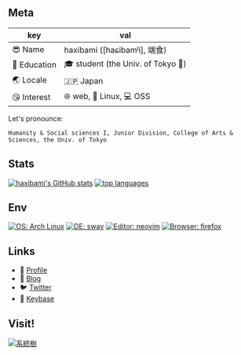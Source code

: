 ## Meta

| key                      | val                                                         |
| ------------------------ | ----------------------------------------------------------- |
| :sunglasses: Name        | haxibami ([haɕibamʲi], 端食)                                |
| :pencil: Education       | :mortar_board: student (the Univ. of Tokyo :tokyo_tower:)   |
| :earth_asia: Locale      | :jp: Japan                                                  |
| :kissing_heart: Interest | :globe_with_meridians: web, :penguin: Linux, :computer: OSS |

Let's pronounce:

`Humanity & Social sciences I, Junior Division, College of Arts & Sciences, the Univ. of Tokyo`

## Stats

[![haxibami's GitHub stats](https://github-readme-stats.vercel.app/api?username=haxibami&show_icons=true&locale=en&hide_border=true&theme=rose_pine&bg_color=1c1921&text_color=d2ced9&title_color=a6b4de&count_private=true)](https://github.com/haxibami)
[![top languages](https://github-readme-stats.vercel.app/api/top-langs/?username=haxibami&hide_border=true&locale=en&layout=compact&theme=rose_pine&bg_color=1c1921&text_color=d2ced9&title_color=a6b4de&count_private=true)](https://github.com/haxibami)

## Env

[![OS: Arch Linux](https://img.shields.io/badge/OS-Arch%20Linux-1793d1?logo=arch-linux)](https://archlinux.org)
[![DE: sway](https://img.shields.io/badge/DE-Sway-61b7d3)](https://swaywm.org)
[![Editor: neovim](https://img.shields.io/badge/Editor-Neovim-green?logo=neovim)](https://neovim.io)
[![Browser: firefox](https://img.shields.io/badge/Browser-Firefox-orange?logo=firefox)](https://mozilla.org/firefox)

## Links

- :butterfly: [Profile](https://www.haxibami.net)
- :pencil: [Blog](https://www.haxibami.net/blog)
- :bird: [Twitter](https://twitter.com/haxibami)
- :key: [Keybase](https://keybase.io/haxibami)

## Visit!

[![系統樹](https://raw.githubusercontent.com/haxibami/haxibami.net/main/haxibami.net/public/tree.png)](https://www.haxibami.net)
